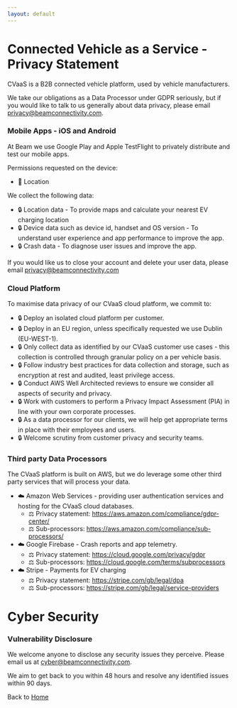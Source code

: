 ```yaml
---
layout: default
---
```


# Connected Vehicle as a Service - Privacy Statement

CVaaS is a B2B connected vehicle platform, used by vehicle manufacturers.

We take our obligations as a Data Processor under GDPR seriously, but if you would like to talk to us generally about data privacy, please email [privacy@beamconnectivity.com](mailto://privacy@beamconnectivity.com).


### Mobile Apps - iOS and Android

At Beam we use Google Play and Apple TestFlight to privately distribute and test our mobile apps. 

Permissions requested on the device:

* 📍 Location

We collect the following data:

* 🔒 Location data - To provide maps and calculate your nearest EV charging location
* 🔒 Device data such as device id, handset and OS version - To understand user experience and app performance to improve the app.
* 🔒 Crash data - To diagnose user issues and improve the app.


If you would like us to close your account and delete your user data, please email [privacy@beamconnectivity.com](mailto://privacy@beamconnectivity.com)

### Cloud Platform

To maximise data privacy of our CVaaS cloud platform, we commit to:

* 🔒 Deploy an isolated cloud platform per customer.
* 🔒 Deploy in an EU region, unless specifically requested we use Dublin (EU-WEST-1).
* 🔒 Only collect data as identified by our CVaaS customer use cases - this collection is controlled through granular policy on a per vehicle basis.
* 🔒 Follow industry best practices for data collection and storage, such as encryption at rest and audited, least privilege access.
* 🔒 Conduct AWS Well Architected reviews to ensure we consider all aspects of security and privacy.
* 🔒 Work with customers to perform a Privacy Impact Assessment (PIA) in line with your own corporate processes.
* 🔒 As a data processor for our clients, we will help get appropriate terms in place with their employees and users.
* 🔒 Welcome scrutiny from customer privacy and security teams.

### Third party Data Processors

The CVaaS platform is built on AWS, but we do leverage some other third party services that will process your data.

* ☁️ Amazon Web Services - providing user authentication services and hosting for the CVaaS cloud databases. 
    * ⚖️ Privacy statement: https://aws.amazon.com/compliance/gdpr-center/
    * ⚖️ Sub-processors: https://aws.amazon.com/compliance/sub-processors/
* ☁️ Google Firebase - Crash reports and app telemetry.
    * ⚖️ Privacy statement: https://cloud.google.com/privacy/gdpr 
    * ⚖️ Sub-processors: https://cloud.google.com/terms/subprocessors 
* ☁️ Stripe - Payments for EV charging
    * ⚖️ Privacy statement: https://stripe.com/gb/legal/dpa 
    * ⚖️ Sub-processors: https://stripe.com/gb/legal/service-providers


# Cyber Security 

### Vulnerability Disclosure

We welcome anyone to disclose any security issues they perceive. Please email us at [cyber@beamconnectivity.com](mailto://privacy@beamconnectivity.com). 

We aim to get back to you within 48 hours and resolve any identified issues within 90 days.



Back to [Home](/)